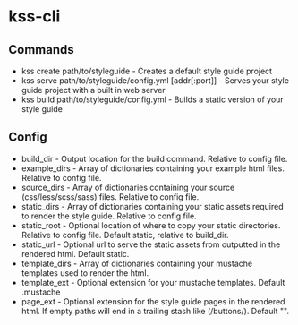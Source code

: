 kss-cli
=======

Commands
--------
* kss create path/to/styleguide                         - Creates a default style guide project
* kss serve path/to/styleguide/config.yml [addr[:port]] - Serves your style guide project with a built in web server
* kss build path/to/styleguide/config.yml               - Builds a static version of your style guide


Config
------
* build_dir     - Output location for the build command. Relative to config file.
* example_dirs  - Array of dictionaries containing your example html files. Relative to config file.
* source_dirs   - Array of dictionaries containing your source (css/less/scss/sass) files. Relative to config file.
* static_dirs   - Array of dictionaries containing your static assets required to render the style guide. Relative to config file.
* static_root   - Optional location of where to copy your static directories. Relative to config file. Default static, relative to build_dir.
* static_url    - Optional url to serve the static assets from outputted in the rendered html. Default static.
* template_dirs - Array of dictionaries containing your mustache templates used to render the html.
* template_ext  - Optional extension for your mustache templates. Default .mustache
* page_ext      - Optional extension for the style guide pages in the rendered html. If empty paths will end in a trailing stash like (/buttons/). Default "".
